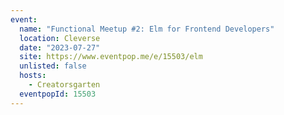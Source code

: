 ```yaml
---
event:
  name: "Functional Meetup #2: Elm for Frontend Developers"
  location: Cleverse
  date: "2023-07-27"
  site: https://www.eventpop.me/e/15503/elm
  unlisted: false
  hosts:
    - Creatorsgarten
  eventpopId: 15503
---
```

